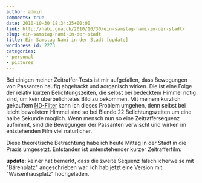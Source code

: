 ```yaml
---
author: admin
comments: true
date: 2010-10-30 18:34:25+00:00
link: http://habi.gna.ch/2010/10/30/ein-samstag-nami-in-der-stadt/
slug: ein-samstag-nami-in-der-stadt
title: Ein Samstag Nami in der Stadt [update]
wordpress_id: 2273
categories:
- personal
- pictures
---
```


Bei einigen meiner Zeitraffer-Tests ist mir aufgefallen, dass Bewegungen von Passanten haufig abgehackt und aorganisch wirken. Die ist eine Folge der relativ kurzen Belichtungszeiten, die selbst bei bedecktem Himmel notig sind, um kein uberbelichtetes Bild zu bekommen. Mit meinem kurzlich gekauftem [ND-Filter](http://de.wikipedia.org/wiki/Neutraldichtefilter) kann ich dieses Problem umgehen, denn selbst bei leicht bewolktem Himmel sind so bei Blende 22 Belichtungszeiten um eine halbe Sekunde moglich. Wenn mensch nun so eine Zeitraffersequenz aufnimmt, sind die Bewegungen der Passanten verwischt und wirken im entstehenden Film viel naturlicher.




Diese theoretische Betrachtung habe ich heute Mittag in der Stadt in die Praxis umgesetzt. Entstanden ist untenstehender kurzer Zeitrafferfilm:



**update:** keiner hat bemerkt, dass die zweite Sequenz fälschlicherweise mit "Bärenplatz" angeschrieben war. Ich hab jetzt eine Version mit "Waisenhausplatz" hochgeladen.

